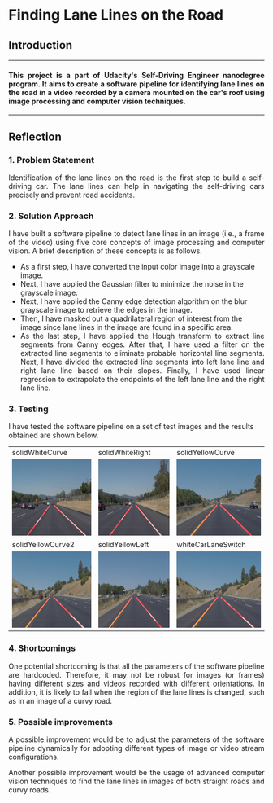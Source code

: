 # **Finding Lane Lines on the Road** 

## Introduction

---

#### <div style="text-align: justify"> This project is a part of Udacity's Self-Driving Engineer nanodegree program. It aims to create a software pipeline for identifying lane lines on the road in a video recorded by a camera mounted on the car's roof using image processing and computer vision techniques. </div>

---

## Reflection
### 1. Problem Statement
<div style="text-align: justify"> Identification of the lane lines on the road is the first step to build a self-driving car. The lane lines can help in navigating the self-driving cars precisely and prevent road accidents. </div>  

### 2. Solution Approach
<div style="text-align: justify"> I have built a software pipeline to detect lane lines in an image (i.e., a frame of the video) using five core concepts of image processing and computer vision. A brief description of these concepts is as follows. </div>  
 <p></p>

* As a first step, I have converted the input color image into a grayscale image. 
* Next, I have applied the Gaussian filter to minimize the noise in the grayscale image. 
* Next, I have applied the Canny edge detection algorithm on the blur grayscale image to retrieve the edges in the image. 
* Then, I have masked out a quadrilateral region of interest from the image since lane lines in the image are found in a specific area. 
* <div style="text-align: justify">As the last step, I have applied the Hough transform to extract line segments from Canny edges. After that, I have used a filter on the extracted line segments to eliminate probable horizontal line segments. Next, I have divided the extracted line segments into left lane line and right lane line based on their slopes. Finally, I have used linear regression to extrapolate the endpoints of the left lane line and the right lane line. </div>

### 3. Testing
I have tested the software pipeline on a set of test images and the results obtained are shown below.  

<table>
  <tr>
    <td>solidWhiteCurve</td>
     <td>solidWhiteRight</td>
     <td>solidYellowCurve</td>
  </tr>
  <tr>
     <td> <img src="https://github.com/amarkaswan/CarND-LaneLines-P1/blob/main/test_images_output/solidWhiteCurve.jpg" width="260" height="150"> </td>
     <td> <img src="https://github.com/amarkaswan/CarND-LaneLines-P1/blob/main/test_images_output/solidWhiteRight.jpg" width="260" height="150"> </td>
     <td> <img src="https://github.com/amarkaswan/CarND-LaneLines-P1/blob/main/test_images_output/solidYellowCurve.jpg" width="260" height="150"> </td>
  </tr>
  <tr>
    <td>solidYellowCurve2</td>
     <td>solidYellowLeft</td>
     <td>whiteCarLaneSwitch</td>
  </tr>
  <tr>
     <td> <img src="https://github.com/amarkaswan/CarND-LaneLines-P1/blob/main/test_images_output/solidYellowCurve2.jpg" width="260" height="150"> </td>
     <td> <img src="https://github.com/amarkaswan/CarND-LaneLines-P1/blob/main/test_images_output/solidYellowLeft.jpg" width="260" height="150"> </td>
     <td> <img src="https://github.com/amarkaswan/CarND-LaneLines-P1/blob/main/test_images_output/whiteCarLaneSwitch.jpg" width="260" height="150"> </td>
  </tr>
 </table>


### 4. Shortcomings 

<div style="text-align: justify">One potential shortcoming is that all the parameters of the software pipeline are hardcoded. Therefore, it may not be robust for images (or frames) having different sizes and videos recorded with different orientations. In addition, it is likely to fail when the region of the lane lines is changed, such as in an image of a curvy road. </div>

### 5. Possible improvements 

<div style="text-align: justify">A possible improvement would be to adjust the parameters of the software pipeline dynamically for adopting different types of image or video stream configurations.</div>
<p></p>

<div style="text-align: justify">Another possible improvement would be the usage of advanced computer vision techniques to find the lane lines in images of both straight roads and curvy roads.</div>